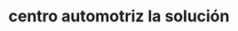 ---
title: "centro automotriz la solución"
url: /riohacha-la-guajira/centro-automotriz-la-solucion/
shop: Autowerkstatt
---